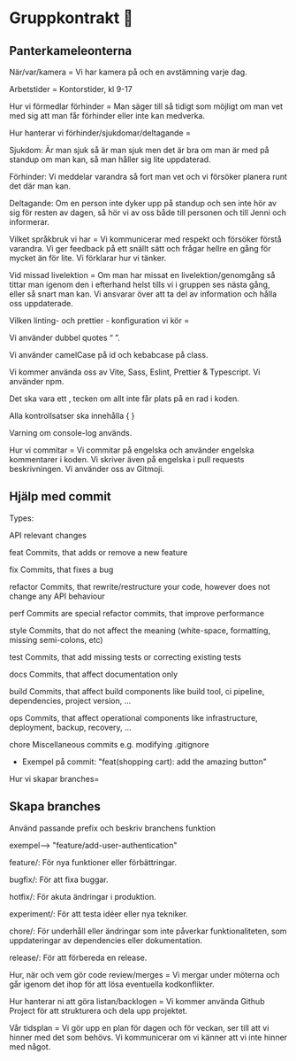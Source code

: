 # Gruppkontrakt 🎉

## Panterkameleonterna

När/var/kamera = Vi har kamera på och en avstämning varje dag.

Arbetstider = Kontorstider, kl 9-17

Hur vi förmedlar förhinder = Man säger till så tidigt som möjligt om man vet med sig att man får förhinder eller inte kan medverka.

Hur hanterar vi förhinder/sjukdomar/deltagande =

Sjukdom: Är man sjuk så är man sjuk men det är bra om man är med på standup om man kan, så man håller sig lite uppdaterad.

Förhinder: Vi meddelar varandra så fort man vet och vi försöker planera runt det där man kan.

Deltagande: Om en person inte dyker upp på standup och sen inte hör av sig för resten av dagen, så hör vi av oss både till personen och till Jenni och informerar.

Vilket språkbruk vi har = Vi kommunicerar med respekt och försöker förstå varandra. Vi ger feedback på ett snällt sätt och frågar hellre en gång för mycket än för lite. Vi förklarar hur vi tänker.

Vid missad livelektion = Om man har missat en livelektion/genomgång så tittar man igenom den i efterhand helst tills vi i gruppen ses nästa gång, eller så snart man kan. Vi ansvarar över att ta del av information och hålla oss uppdaterade.

Vilken linting- och prettier - konfiguration vi kör =

Vi använder dubbel quotes “ ”.

Vi använder camelCase på id och kebabcase på class.

Vi kommer använda oss av Vite, Sass, Eslint, Prettier & Typescript. Vi använder npm.

Det ska vara ett , tecken om allt inte får plats på en rad i koden.

Alla kontrollsatser ska innehålla { }

Varning om console-log används.

Hur vi commitar = Vi commitar på engelska och använder engelska kommentarer i koden. Vi skriver även på engelska i pull requests beskrivningen. Vi använder oss av Gitmoji.

## Hjälp med commit

Types:

API relevant changes

feat Commits, that adds or remove a new feature

fix Commits, that fixes a bug

refactor Commits, that rewrite/restructure your code, however does not change any API behaviour

perf Commits are special refactor commits, that improve performance

style Commits, that do not affect the meaning (white-space, formatting, missing semi-colons, etc)

test Commits, that add missing tests or correcting existing tests

docs Commits, that affect documentation only

build Commits, that affect build components like build tool, ci pipeline, dependencies, project version, ...

ops Commits, that affect operational components like infrastructure, deployment, backup, recovery, ...

chore Miscellaneous commits e.g. modifying .gitignore

- Exempel på commit: "feat(shopping cart): add the amazing button"

Hur vi skapar branches=

## Skapa branches

Använd passande prefix och beskriv branchens funktion

exempel--> "feature/add-user-authentication"

feature/: För nya funktioner eller förbättringar.

bugfix/: För att fixa buggar.

hotfix/: För akuta ändringar i produktion.

experiment/: För att testa idéer eller nya tekniker.

chore/: För underhåll eller ändringar som inte påverkar funktionaliteten, som uppdateringar av dependencies eller dokumentation.

release/: För att förbereda en release.

Hur, när och vem gör code review/merges = Vi mergar under möterna och går igenom det ihop för att lösa eventuella kodkonflikter.

Hur hanterar ni att göra listan/backlogen = Vi kommer använda Github Project för att strukturera och dela upp projektet.

Vår tidsplan = Vi gör upp en plan för dagen och för veckan, ser till att vi hinner med det som behövs. Vi kommunicerar om vi känner att vi inte hinner med något.
